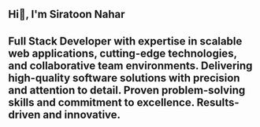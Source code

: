 ## Hi👋, I'm Siratoon Nahar


## Full Stack Developer with expertise in scalable web applications, cutting-edge technologies, and collaborative team environments. Delivering high-quality software solutions with precision and attention to detail. Proven problem-solving skills and commitment to excellence. Results-driven and innovative.

<!--
**SiratoonNahar/SiratoonNahar** is a ✨ _special_ ✨ repository because its `README.md` (this file) appears on your GitHub profile.

Here are some ideas to get you started:

- 🔭 I’m currently working on ...
- 🌱 I’m currently learning ...
- 👯 I’m looking to collaborate on ...
- 🤔 I’m looking for help with ...
- 💬 Ask me about ...
- 📫 How to reach me: ...
- 😄 Pronouns: ...
- ⚡ Fun fact: ...
-->
